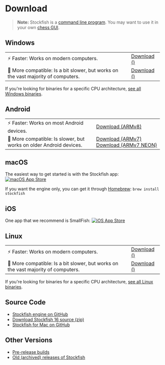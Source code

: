 # Download <Badge type="info" text="16" />

> **Note:** Stockfish is a [command line program](/pages/Stockfish-FAQ#executing-stockfish-opens-a-cmd-window). You may want to use it in your own [chess GUI](/pages/Download-and-usage#download-a-chess-gui).

## Windows

|  |  |
|---|---|
| ⚡️ Faster: Works on modern computers. | [Download ()](#) |
| 🐢 More compatible: Is a bit slower, but works on the vast majority of computers. | [Download ()](#) |

If you're looking for binaries for a specific CPU architecture, [see all Windows binaries](/download/windows).

## Android

|  |  |
|---|---|
| ⚡️ Faster: Works on most Android devices. | [Download (ARMv8)](https://github.com/official-stockfish/Stockfish/releases/download/sf_16/stockfish-android-armv8.tar) |
| 🐢 More compatible: Is slower, but works on older Android devices. | [Download (ARMv7)](https://github.com/official-stockfish/Stockfish/releases/download/sf_16/stockfish-android-armv7.tar) [Download (ARMv7 NEON)](https://github.com/official-stockfish/Stockfish/releases/download/sf_16/stockfish-android-armv7-neon.tar) |

## macOS

The easiest way to get started is with the Stockfish app:
[![macOS App Store](/svg/mac-app-store.svg)](https://itunes.apple.com/us/app/stockfish/id801463932?ls=1&mt=12)

If you want the engine only, you can get it through [Homebrew](https://brew.sh): `brew install stockfish`

## iOS

One app that we recommend is SmallFish:
[![iOS App Store](/svg/app-store.svg)](https://itunes.apple.com/us/app/smallfish-chess-for-iphone/id675049147?mt=8)

## Linux

|  |  |
|---|---|
| ⚡️ Faster: Works on modern computers. | [Download ()](#) |
| 🐢 More compatible: Is a bit slower, but works on the vast majority of computers. | [Download ()](#) |

If you're looking for binaries for a specific CPU architecture, [see all Linux binaries](/download/linux).

## Source Code

- [Stockfish engine on GitHub](https://github.com/official-stockfish/Stockfish)
- [Download Stockfish 16 source (zip)](https://github.com/official-stockfish/Stockfish/archive/refs/tags/sf_16.zip)
- [Stockfish for Mac on GitHub](https://github.com/daylen/stockfish-mac)

## Other Versions

- [Pre-release builds](https://github.com/official-stockfish/Stockfish/releases?q=prerelease%3Atrue)
- [Old (archived) releases of Stockfish](https://drive.google.com/drive/folders/1nzrHOyZMFm4LATjF5ToRttCU0rHXGkXI?usp=share_link)
